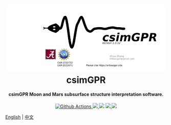 <h1 align="center">
  <img src="https://raw.githubusercontent.com/erbiaoger/PicGo/main/20230608202306081958083.png" alt="csimGPR" width="600">
      <br>csimGPR<br>
</h1>


<h4 align="center">csimGPR Moon and Mars subsurface structure interpretation software.</h4>

<p align="center">
  <a href="https://github.com/erbiaoger/csimGPR/actions">
    <img src="https://img.shields.io/github/actions/workflow/status/erbiaoger/csimGPR/release.yml?branch=master&style=flat-square" alt="Github Actions">
  </a>
  <a href="https://goreportcard.com/report/github.com/erbiaoger/csimGPR">
    <img src="https://goreportcard.com/badge/github.com/erbiaoger/csimGPR?style=flat-square">
  </a>
  <img src="https://img.shields.io/github/go-mod/go-version/erbiaoger/csimGPR?style=flat-square">
  <a href="https://github.com/erbiaoger/csimGPR/releases">
    <img src="https://img.shields.io/github/release/erbiaoger/csimGPR/all.svg?style=flat-square">
  </a>
  <a href="https://github.com/erbiaoger/csimGPR/releases/tag/premium">
    <img src="https://img.shields.io/badge/release-Premium-00b4f0?style=flat-square">
  </a>
</p>

[English](https://github.com/erbiaoger/csimGPR/blob/main/Readme.md)  |  [中文](https://github.com/erbiaoger/csimGPR/blob/main/Readme_cn.md)


